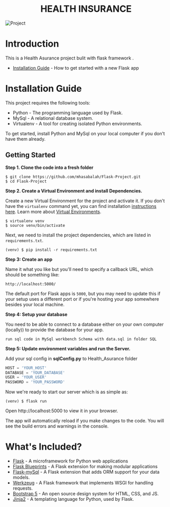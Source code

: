 <h1 align="center"> HEALTH INSURANCE</h1>

![Project](https://user-images.githubusercontent.com/68168970/152428811-f9e44478-b1a2-4fae-b89c-27fcf4178317.png)


# Introduction

This is a Health Asurance  project bulit with flask framework .

- [Installation Guide](#installation-guide) - How to get started with a new Flask app


# <a name='installation-guide'>Installation Guide</a>

This project requires the following tools:

- Python - The programming language used by Flask.
- MySql - A relational database system.
- Virtualenv - A tool for creating isolated Python environments.

To get started, install Python and MySql on your local computer if you don't have them already. 

## Getting Started


**Step 1. Clone the code into a fresh folder**

```
$ git clone https://github.com/mhasabalah/Flask-Project.git
$ cd Flask-Project
```

**Step 2. Create a Virtual Environment and install Dependencies.**

Create a new Virtual Environment for the project and activate it. If you don't have the `virtualenv` command yet, you can find installation [instructions here](https://virtualenv.readthedocs.io/en/latest/). Learn more about [Virtual Environments](http://flask.pocoo.org/docs/1.0/installation/#virtual-environments).

```
$ virtualenv venv
$ source venv/bin/activate
```

Next, we need to install the project dependencies, which are listed in `requirements.txt`.

```
(venv) $ pip install -r requirements.txt
```

**Step 3: Create an app**

Name it what you like but you'll need to specify a callback URL, which should be something like:

```
http://localhost:5000/
```

The default port for Flask apps is `5000`, but you may need to update this if your setup uses a different port or if you're hosting your app somewhere besides your local machine.

**Step 4: Setup your database**

You need to be able to connect to a database either on your own computer (locally)) to provide the database for your app.

```run sql code in MySql workbench Schema with data.sql in folder SQL ```

**Step 5: Update environment variables and run the Server.**

Add your sql config in __sqlConfig.py__ to Health_Asurance folder
```py
HOST = 'YOUR_HOST'
DATABASE = 'YOUR_DATABASE'
USER = 'YOUR_USER'
PASSWORD = 'YOUR_PASSWORD'
```

Now we're ready to start our server which is as simple as:

```
(venv) $ flask run
```

Open http://localhost:5000 to view it in your browser.

The app will automatically reload if you make changes to the code.
You will see the build errors and warnings in the console.

# What's Included?

- [Flask](http://flask.pocoo.org/) - A microframework for Python web applications
- [Flask Blueprints](http://flask.pocoo.org/docs/1.0/blueprints/) - A Flask extension for making modular applications
- [Flask-mySql](http://flask-sqlalchemy.pocoo.org/2.3/) - A Flask extension that adds ORM support for your data models.
- [Werkzeug](http://werkzeug.pocoo.org/) - A Flask framework that implements WSGI for handling requests.
- [Bootstrap 5](https://getbootstrap.com/) - An open source design system for HTML, CSS, and JS.
- [Jinja2](http://jinja.pocoo.org/docs/2.10/) - A templating language for Python, used by Flask.
